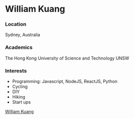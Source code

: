 # William Kuang

### Location
Sydney, Australia

### Academics
The Hong Kong University of Science and Technology
UNSW

### Interests
- Programming: Javascript, NodeJS, ReactJS, Python
- Cycling
- DIY
- Hiking
- Start ups



[William Kuang](https://www.linkedin.com/in/william-kuang-151a2a58/)

